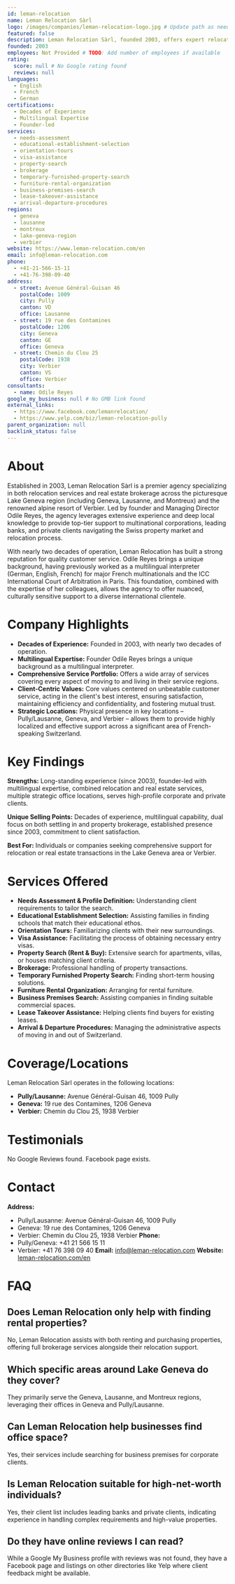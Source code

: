 ```yaml
---
id: leman-relocation
name: Leman Relocation Sàrl
logo: /images/companies/leman-relocation-logo.jpg # Update path as needed
featured: false
description: Leman Relocation Sàrl, founded 2003, offers expert relocation and real estate services in Geneva, Lausanne, Verbier, and Lake Geneva region. Personalized support for expats & locals.
founded: 2003
employees: Not Provided # TODO: Add number of employees if available
rating:
  score: null # No Google rating found
  reviews: null
languages:
  - English
  - French
  - German
certifications:
  - Decades of Experience
  - Multilingual Expertise
  - Founder-led
services:
  - needs-assessment
  - educational-establishment-selection
  - orientation-tours
  - visa-assistance
  - property-search
  - brokerage
  - temporary-furnished-property-search
  - furniture-rental-organization
  - business-premises-search
  - lease-takeover-assistance
  - arrival-departure-procedures
regions:
  - geneva
  - lausanne
  - montreux
  - lake-geneva-region
  - verbier
website: https://www.leman-relocation.com/en
email: info@leman-relocation.com
phone:
  - +41-21-566-15-11
  - +41-76-398-09-40
address:
  - street: Avenue Général-Guisan 46
    postalCode: 1009
    city: Pully
    canton: VD
    office: Lausanne
  - street: 19 rue des Contamines
    postalCode: 1206
    city: Geneva
    canton: GE
    office: Geneva
  - street: Chemin du Clou 25
    postalCode: 1938
    city: Verbier
    canton: VS
    office: Verbier
consultants:
  - name: Odile Reyes
google_my_business: null # No GMB link found
external_links:
  - https://www.facebook.com/lemanrelocation/
  - https://www.yelp.com/biz/leman-relocation-pully
parent_organization: null
backlink_status: false
---
```


# About
Established in 2003, Leman Relocation Sàrl is a premier agency specializing in both relocation services and real estate brokerage across the picturesque Lake Geneva region (including Geneva, Lausanne, and Montreux) and the renowned alpine resort of Verbier. Led by founder and Managing Director Odile Reyes, the agency leverages extensive experience and deep local knowledge to provide top-tier support to multinational corporations, leading banks, and private clients navigating the Swiss property market and relocation process.

With nearly two decades of operation, Leman Relocation has built a strong reputation for quality customer service. Odile Reyes brings a unique background, having previously worked as a multilingual interpreter (German, English, French) for major French multinationals and the ICC International Court of Arbitration in Paris. This foundation, combined with the expertise of her colleagues, allows the agency to offer nuanced, culturally sensitive support to a diverse international clientele.

# Company Highlights
- **Decades of Experience:** Founded in 2003, with nearly two decades of operation.
- **Multilingual Expertise:** Founder Odile Reyes brings a unique background as a multilingual interpreter.
- **Comprehensive Service Portfolio:** Offers a wide array of services covering every aspect of moving to and living in their service regions.
- **Client-Centric Values:** Core values centered on unbeatable customer service, acting in the client's best interest, ensuring satisfaction, maintaining efficiency and confidentiality, and fostering mutual trust.
- **Strategic Locations:** Physical presence in key locations – Pully/Lausanne, Geneva, and Verbier – allows them to provide highly localized and effective support across a significant area of French-speaking Switzerland.

# Key Findings
**Strengths:** Long-standing experience (since 2003), founder-led with multilingual expertise, combined relocation and real estate services, multiple strategic office locations, serves high-profile corporate and private clients.

**Unique Selling Points:** Decades of experience, multilingual capability, dual focus on both settling in and property brokerage, established presence since 2003, commitment to client satisfaction.

**Best For:** Individuals or companies seeking comprehensive support for relocation or real estate transactions in the Lake Geneva area or Verbier.

# Services Offered
- **Needs Assessment & Profile Definition:** Understanding client requirements to tailor the search.
- **Educational Establishment Selection:** Assisting families in finding schools that match their educational ethos.
- **Orientation Tours:** Familiarizing clients with their new surroundings.
- **Visa Assistance:** Facilitating the process of obtaining necessary entry visas.
- **Property Search (Rent & Buy):** Extensive search for apartments, villas, or houses matching client criteria.
- **Brokerage:** Professional handling of property transactions.
- **Temporary Furnished Property Search:** Finding short-term housing solutions.
- **Furniture Rental Organization:** Arranging for rental furniture.
- **Business Premises Search:** Assisting companies in finding suitable commercial spaces.
- **Lease Takeover Assistance:** Helping clients find buyers for existing leases.
- **Arrival & Departure Procedures:** Managing the administrative aspects of moving in and out of Switzerland.

# Coverage/Locations
Leman Relocation Sàrl operates in the following locations:
- **Pully/Lausanne:** Avenue Général-Guisan 46, 1009 Pully
- **Geneva:** 19 rue des Contamines, 1206 Geneva
- **Verbier:** Chemin du Clou 25, 1938 Verbier

# Testimonials
No Google Reviews found. Facebook page exists.

# Contact
**Address:**
- Pully/Lausanne: Avenue Général-Guisan 46, 1009 Pully
- Geneva: 19 rue des Contamines, 1206 Geneva
- Verbier: Chemin du Clou 25, 1938 Verbier
**Phone:**
- Pully/Geneva: +41 21 566 15 11
- Verbier: +41 76 398 09 40
**Email:** info@leman-relocation.com
**Website:** [leman-relocation.com/en](https://www.leman-relocation.com/en)

# FAQ
## Does Leman Relocation only help with finding rental properties?
No, Leman Relocation assists with both renting and purchasing properties, offering full brokerage services alongside their relocation support.

## Which specific areas around Lake Geneva do they cover?
They primarily serve the Geneva, Lausanne, and Montreux regions, leveraging their offices in Geneva and Pully/Lausanne.

## Can Leman Relocation help businesses find office space?
Yes, their services include searching for business premises for corporate clients.

## Is Leman Relocation suitable for high-net-worth individuals?
Yes, their client list includes leading banks and private clients, indicating experience in handling complex requirements and high-value properties.

## Do they have online reviews I can read?
While a Google My Business profile with reviews was not found, they have a Facebook page and listings on other directories like Yelp where client feedback might be available. 